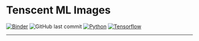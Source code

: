 # Tenscent ML Images
[![Binder](https://mybinder.org/badge_logo.svg)](https://mybinder.org/v2/gh/unifyid-labs/Tenscent-ML.git/master?urlpath=lab/tree/index.ipynb) ![GitHub last commit](https://img.shields.io/github/last-commit/unifyid-labs/Tenscent-ML) [![Python](https://img.shields.io/badge/Python-v2.7-blue)](https://img.shields.io/badge/Python-v2.7-blue) [![Tensorflow](https://img.shields.io/badge/Tensorflow-v1.6.0-brightgreen)](https://img.shields.io/badge/Python-v2.7-blue)

----

